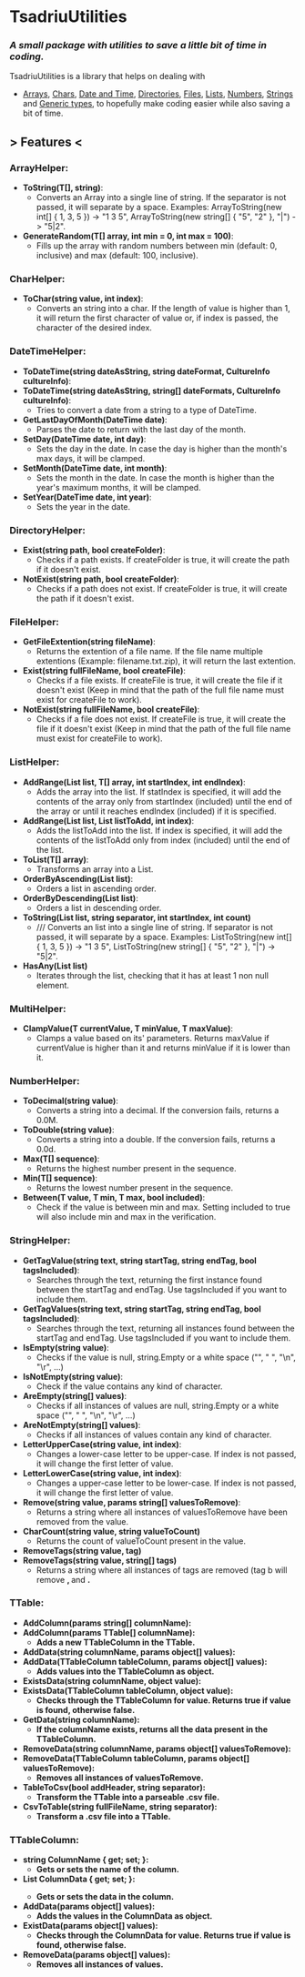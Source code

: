 # TsadriuUtilities
### _A small package with utilities to save a little bit of time in coding._


TsadriuUtilities is a library that helps on dealing with
 - [Arrays](https://docs.microsoft.com/en-us/dotnet/csharp/programming-guide/arrays/), [Chars](https://docs.microsoft.com/en-us/dotnet/csharp/language-reference/builtin-types/char), [Date and Time](https://docs.microsoft.com/en-us/dotnet/api/system.datetime.date?view=net-6.0), [Directories](https://docs.microsoft.com/en-us/dotnet/api/system.io.directory?view=net-6.0), [Files](https://docs.microsoft.com/en-us/dotnet/api/system.io.file?view=net-6.0), [Lists](https://docs.microsoft.com/en-us/dotnet/api/system.collections.generic.list-1?view=net-6.0), [Numbers](https://docs.microsoft.com/en-us/dotnet/csharp/tour-of-csharp/tutorials/numbers-in-csharp-local), [Strings](https://docs.microsoft.com/en-us/dotnet/api/system.string?view=net-6.0) and 
[Generic types](https://docs.microsoft.com/en-us/dotnet/csharp/fundamentals/types/generics), to hopefully make coding easier while also saving a bit of time. 

## > Features <
### ArrayHelper:
- **ToString<T>(T[], string)**:
    - Converts an Array into a single line of string. If the separator is not passed, it will separate by a space. Examples: ArrayToString(new int[] { 1, 3, 5 }) -> "1 3 5", ArrayToString(new string[] { "5", "2" }, "|") -> "5|2".
- **GenerateRandom<T>(T[] array, int min = 0, int max = 100)**:
    - Fills up the array with random numbers between min (default: 0, inclusive) and max (default: 100, inclusive).

### CharHelper:
- **ToChar(string value, int index)**:
    - Converts an string into a char. If the length of value is higher than 1, it will return the first character of value or, if index is passed, the character of the desired index. 

### DateTimeHelper:
- **ToDateTime(string dateAsString, string dateFormat, CultureInfo cultureInfo)**:
- **ToDateTime(string dateAsString, string[] dateFormats, CultureInfo cultureInfo)**:
    - Tries to convert a date from a string to a type of DateTime.
- **GetLastDayOfMonth(DateTime date)**:
    - Parses the date to return with the last day of the month.
- **SetDay(DateTime date, int day)**:
    - Sets the day in the date. In case the day is higher than the month's max days, it will be clamped.
- **SetMonth(DateTime date, int month)**:
    - Sets the month in the date. In case the month is higher than the year's maximum months, it will be clamped.
- **SetYear(DateTime date, int year)**:
    - Sets the year in the date.

### DirectoryHelper:
- **Exist(string path, bool createFolder)**:
    - Checks if a path exists. If createFolder is true, it will create the path if it doesn't exist.
- **NotExist(string path, bool createFolder)**:
    - Checks if a path does not exist. If createFolder is true, it will create the path if it doesn't exist.

### FileHelper:
- **GetFileExtention(string fileName)**:
    - Returns the extention of a file name. If the file name multiple extentions (Example: filename.txt.zip), it will return the last extention.
- **Exist(string fullFileName, bool createFile)**:
    - Checks if a file exists. If createFile is true, it will create the file if it doesn't exist (Keep in mind that the path of the full file name must exist for createFile to work).
- **NotExist(string fullFileName, bool createFile)**:
    - Checks if a file does not exist. If createFile is true, it will create the file if it doesn't exist (Keep in mind that the path of the full file name must exist for createFile to work).

### ListHelper:
- **AddRange<T>(List<T> list, T[] array, int startIndex, int endIndex)**:
    - Adds the array into the list. If statIndex is specified, it will add the contents of the array only from startIndex (included) until the end of the array or until it reaches endIndex (included) if it is specified.
- **AddRange<T>(List<T> list, List<T> listToAdd, int index)**:
    - Adds the listToAdd into the list. If index is specified, it will add the contents of the listToAdd only from index (included) until the end of the list.
- **ToList<T>(T[] array)**:
    - Transforms an array into a List<T>.
- **OrderByAscending(List<T> list)**:
    - Orders a list in ascending order.
- **OrderByDescending<T>(List<T> list)**:
    - Orders a list in descending order. 
- **ToString<T>(List<T> list, string separator, int startIndex, int count)**
    - /// Converts an list into a single line of string. If separator is not passed, it will separate by a space. Examples: ListToString(new int[] { 1, 3, 5 }) -> "1 3 5", ListToString(new string[] { "5", "2" }, "|") -> "5|2".
- **HasAny<T>(List<T> list)**
    - Iterates through the list, checking that it has at least 1 non null element.

### MultiHelper:
- **ClampValue<T>(T currentValue, T minValue, T maxValue)**:
    - Clamps a value based on its' parameters. Returns maxValue if currentValue is higher than it and returns minValue if it is lower than it.

### NumberHelper:
- **ToDecimal(string value)**:
    - Converts a string into a decimal. If the conversion fails, returns a 0.0M.
- **ToDouble(string value)**:
    - Converts a string into a double. If the conversion fails, returns a 0.0d.
- **Max<T>(T[] sequence)**:
    - Returns the highest number present in the sequence.
- **Min<T>(T[] sequence)**:
    - Returns the lowest number present in the sequence.
- **Between<T>(T value, T min, T max, bool included)**:
    - Check if the value is between min and max. Setting included to true will also include min and max in the verification.

### StringHelper:
- **GetTagValue(string text, string startTag, string endTag, bool tagsIncluded)**:
    - Searches through the text, returning the first instance found between the startTag and endTag. Use tagsIncluded if you want to include them.
- **GetTagValues(string text, string startTag, string endTag, bool tagsIncluded)**:
    - Searches through the text, returning all instances found between the startTag and endTag. Use tagsIncluded if you want to include them.
- **IsEmpty(string value)**:
    - Checks if the value is null, string.Empty or a white space ("", " ", "\n", "\r", ...)
- **IsNotEmpty(string value)**:
    - Check if the value contains any kind of character.
- **AreEmpty(string[] values)**:
    - Checks if all instances of values are null, string.Empty or a white space ("", " ", "\n", "\r", ...)
- **AreNotEmpty(string[] values)**:
    - Checks if all instances of values contain any kind of character.
- **LetterUpperCase(string value, int index)**:
    - Changes a lower-case letter to be upper-case. If index is not passed, it will change the first letter of value.
- **LetterLowerCase(string value, int index)**:
    - Changes a upper-case letter to be lower-case. If index is not passed, it will change the first letter of value.
- **Remove(string value, params string[] valuesToRemove)**:
    - Returns a string where all instances of valuesToRemove have been removed from the value.
- **CharCount(string value, string valueToCount)**
    - Returns the count of valueToCount present in the value.
- **RemoveTags(string value, tag)**
- **RemoveTags(string value, string[] tags)**
    - Returns a string where all instances of tags are removed (tag b will remove <b>, </b> and <b/>.

### TTable:
- **AddColumn(params string[] columnName)**:
- **AddColumn(params TTable[] columnName)**:
    - Adds a new TTableColumn in the TTable.
- **AddData(string columnName, params object[] values)**:
- **AddData(TTableColumn tableColumn, params object[] values)**:
    - Adds values into the TTableColumn as object.
- **ExistsData(string columnName, object value)**:
- **ExistsData(TTableColumn tableColumn, object value)**:
    - Checks through the TTableColumn for value. Returns true if value is found, otherwise false.
- **GetData(string columnName)**:
    - If the columnName exists, returns all the data present in the TTableColumn.
- **RemoveData(string columnName, params object[] valuesToRemove)**:
- **RemoveData(TTableColumn tableColumn, params object[] valuesToRemove)**:
    - Removes all instances of valuesToRemove.
- **TableToCsv(bool addHeader, string separator)**:
    - Transform the TTable into a parseable .csv file.
- **CsvToTable(string fullFileName, string separator)**:
    - Transform a .csv file into a TTable.

### TTableColumn:
- **string ColumnName { get; set; }**:
    - Gets or sets the name of the column.  
- **List<object> ColumnData { get; set; }**:
    - Gets or sets the data in the column.
- **AddData(params object[] values)**:
    - Adds the values in the ColumnData as object.
- **ExistData(params object[] values)**:
    - Checks through the ColumnData for value. Returns true if value is found, otherwise false.
- **RemoveData(params object[] values)**:
    - Removes all instances of values.